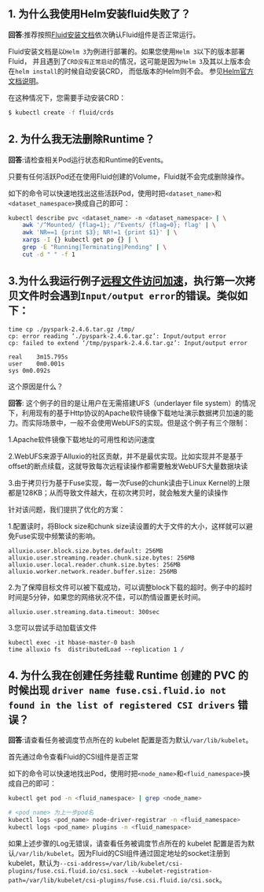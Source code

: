## 1. 为什么我使用Helm安装fluid失败了？

**回答**:推荐按照[Fluid安装文档](./install.md)依次确认Fluid组件是否正常运行。

Fluid安装文档是以`Helm 3`为例进行部署的。如果您使用`Helm 3`以下的版本部署Fluid，
并且遇到了`CRD没有正常启动`的情况，这可能是因为`Helm 3`及其以上版本会在`helm install`的时候自动安装CRD，
而低版本的Helm则不会。
参见[Helm官方文档说明](https://helm.sh/docs/chart_best_practices/custom_resource_definitions/)。

在这种情况下，您需要手动安装CRD：
```bash
$ kubectl create -f fluid/crds
```

## 2. 为什么我无法删除Runtime？

**回答**:请检查相关Pod运行状态和Runtime的Events。

只要有任何活跃Pod还在使用Fluid创建的Volume，Fluid就不会完成删除操作。

如下的命令可以快速地找出这些活跃Pod，使用时把`<dataset_name>`和`<dataset_namespace>`换成自己的即可：
```bash
kubectl describe pvc <dataset_name> -n <dataset_namespace> | \
	awk '/^Mounted/ {flag=1}; /^Events/ {flag=0}; flag' | \
	awk 'NR==1 {print $3}; NR!=1 {print $1}' | \
	xargs -I {} kubectl get po {} | \
	grep -E "Running|Terminating|Pending" | \
	cut -d " " -f 1
```


## 3.为什么我运行例子[远程文件访问加速](../samples/accelerate_data_accessing.md)，执行第一次拷贝文件时会遇到`Input/output error`的错误。类似如下：

```
time cp ./pyspark-2.4.6.tar.gz /tmp/
cp: error reading ‘./pyspark-2.4.6.tar.gz’: Input/output error
cp: failed to extend ‘/tmp/pyspark-2.4.6.tar.gz’: Input/output error

real	3m15.795s
user	0m0.001s
sys	0m0.092s
```

这个原因是什么？

**回答**: 这个例子的目的是让用户在无需搭建UFS（underlayer file system）的情况下，利用现有的基于Http协议的Apache软件镜像下载地址演示数据拷贝加速的能力。而实际场景中，一般不会使用WebUFS的实现。但是这个例子有三个限制：

1.Apache软件镜像下载地址的可用性和访问速度

2.WebUFS来源于Alluxio的社区贡献，并不是最优实现。比如实现并不是基于offset的断点续载，这就导致每次远程读操作都需要触发WebUFS大量数据块读

3.由于拷贝行为基于Fuse实现，每一次Fuse的chunk读由于Linux Kernel的上限都是128KB；从而导致文件越大，在初次拷贝时，就会触发大量的读操作

针对该问题，我们提拱了优化的方案：

1.配置读时，将Block size和chunk size读设置的大于文件的大小，这样就可以避免Fuse实现中频繁读的影响。

```
alluxio.user.block.size.bytes.default: 256MB
alluxio.user.streaming.reader.chunk.size.bytes: 256MB
alluxio.user.local.reader.chunk.size.bytes: 256MB
alluxio.worker.network.reader.buffer.size: 256MB
```

2.为了保障目标文件可以被下载成功，可以调整block下载的超时。例子中的超时时间是5分钟，如果您的网络状况不佳，可以酌情设置更长时间。

```
alluxio.user.streaming.data.timeout: 300sec
```

3.您可以尝试手动加载该文件

```
kubectl exec -it hbase-master-0 bash
time alluxio fs  distributedLoad --replication 1 /
```

## 4. 为什么我在创建任务挂载 Runtime 创建的 PVC 的时候出现 `driver name fuse.csi.fluid.io not found in the list of registered CSI drivers` 错误？

**回答**:请查看任务被调度节点所在的 kubelet 配置是否为默认`/var/lib/kubelet`。

首先通过命令查看Fluid的CSI组件是否正常

如下的命令可以快速地找出Pod，使用时把`<node_name>`和`<fluid_namespace>`换成自己的即可：
```bash
kubectl get pod -n <fluid_namespace> | grep <node_name>

# <pod_name> 为上一步pod名
kubectl logs <pod_name> node-driver-registrar -n <fluid_namespace>
kubectl logs <pod_name> plugins -n <fluid_namespace>
```

如果上述步骤的Log无错误，请查看任务被调度节点所在的 kubelet 配置是否为默认`/var/lib/kubelet`。因为Fluid的CSI组件通过固定地址的socket注册到kubelet，默认为`--csi-address=/var/lib/kubelet/csi-plugins/fuse.csi.fluid.io/csi.sock --kubelet-registration-path=/var/lib/kubelet/csi-plugins/fuse.csi.fluid.io/csi.sock`。